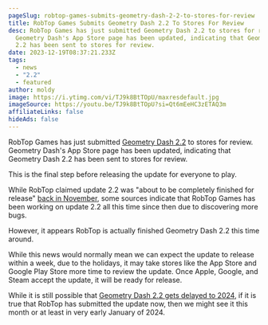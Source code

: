 ```yaml
---
pageSlug: robtop-games-submits-geometry-dash-2-2-to-stores-for-review
title: RobTop Games Submits Geometry Dash 2.2 To Stores For Review
desc: RobTop Games has just submitted Geometry Dash 2.2 to stores for review.
  Geometry Dash's App Store page has been updated, indicating that Geometry Dash
  2.2 has been sent to stores for review.
date: 2023-12-19T08:37:21.233Z
tags:
  - news
  - "2.2"
  - featured
author: moldy
image: https://i.ytimg.com/vi/TJ9k8BtTOpU/maxresdefault.jpg
imageSource: https://youtu.be/TJ9k8BtTOpU?si=Qt6mEeHC3zETAQ3m
affiliateLinks: false
hideAds: false
---
```

RobTop Games has just submitted [Geometry Dash 2.2](/categories/2.2/) to stores for review. Geometry Dash's App Store page has been updated, indicating that Geometry Dash 2.2 has been sent to stores for review.

This is the final step before releasing the update for everyone to play.

While RobTop claimed update 2.2 was "about to be completely finished for release" [back in November](/posts/geometry-dash-2-2-is-finished-release-scheduled-for-early-december/), some sources indicate that RobTop Games has been working on update 2.2 all this time since then due to discovering more bugs.

However, it appears RobTop is actually finished Geometry Dash 2.2 this time around.

While this news would normally mean we can expect the update to release within a week, due to the holidays, it may take stores like the App Store and Google Play Store more time to review the update. Once Apple, Google, and Steam accept the update, it will be ready for release.

While it is still possible that [Geometry Dash 2.2 gets delayed to 2024](/posts/geometry-dash-2-2-might-get-delayed-to-2024/), if it is true that RobTop has submitted the update now, then we might see it this month or at least in very early January of 2024.